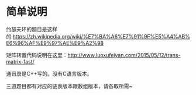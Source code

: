 简单说明
=====
约瑟夫环的题目是这样的:https://zh.wikipedia.org/wiki/%E7%BA%A6%E7%91%9F%E5%A4%AB%E6%96%AF%E9%97%AE%E9%A2%98

矩阵转置代码说明在这里：http://www.luoxufeiyan.com/2015/05/12/trans-matrix-fast/

通讯录是C++写的。没有C语言版本。


三道题目都有对应的链表版本跟数组版本，请各取所需~
